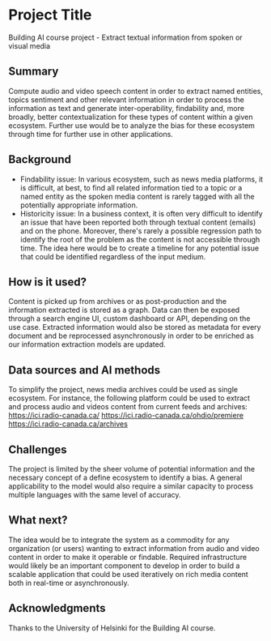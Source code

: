 <!-- This is the markdown template for the final project of the Building AI course, 
created by Reaktor Innovations and University of Helsinki. 
Copy the template, paste it to your GitHub README and edit! -->

# Project Title

Building AI course project - Extract textual information from spoken or visual media

## Summary

Compute audio and video speech content in order to extract named entities, topics sentiment and other relevant information in order to process the information as text and generate inter-operability, findability and, more broadly, better contextualization for these types of content within a given ecosystem. Further use would be to analyze the bias for these ecosystem through time for further use in other applications.


## Background

* Findability issue: In various ecosystem, such as news media platforms, it is difficult, at best, to find all related information tied to a topic or a named entity as the spoken media content is rarely tagged with all the potentially appropriate information.
* Historicity issue: In a business context, it is often very difficult to identify an issue that have been reported both through textual content (emails) and on the phone. Moreover, there's rarely a possible regression path to identify the root of the problem as the content is not accessible through time. The idea here would be to create a timeline for any potential issue that could be identified regardless of the input medium.


## How is it used?

Content is picked up from archives or as post-production and the information extracted is stored as a graph. Data can then be exposed through a search engine UI, custom dashboard or API, depending on the use case. Extracted information would also be stored as metadata for every document and be reprocessed asynchronously in order to be enriched as our information extraction models are updated.


## Data sources and AI methods

To simplify the project, news media archives could be used as single ecosystem. For instance, the following platform could be used to extract and process audio and videos content from current feeds and archives:
https://ici.radio-canada.ca/
https://ici.radio-canada.ca/ohdio/premiere
https://ici.radio-canada.ca/archives

## Challenges

The project is limited by the sheer volume of potential information and the necessary concept of a define ecosystem to identify a bias. A general applicability to the model would also require a similar capacity to process multiple languages with the same level of accuracy.

## What next?

The idea would be to integrate the system as a commodity for any organization (or users) wanting to extract information from audio and video content in order to make it operable or findable. Required infrastructure would likely be an important component to develop in order to build a scalable application that could be used iteratively on rich media content both in real-time or asynchronously.


## Acknowledgments

Thanks to the University of Helsinki for the Building AI course.
